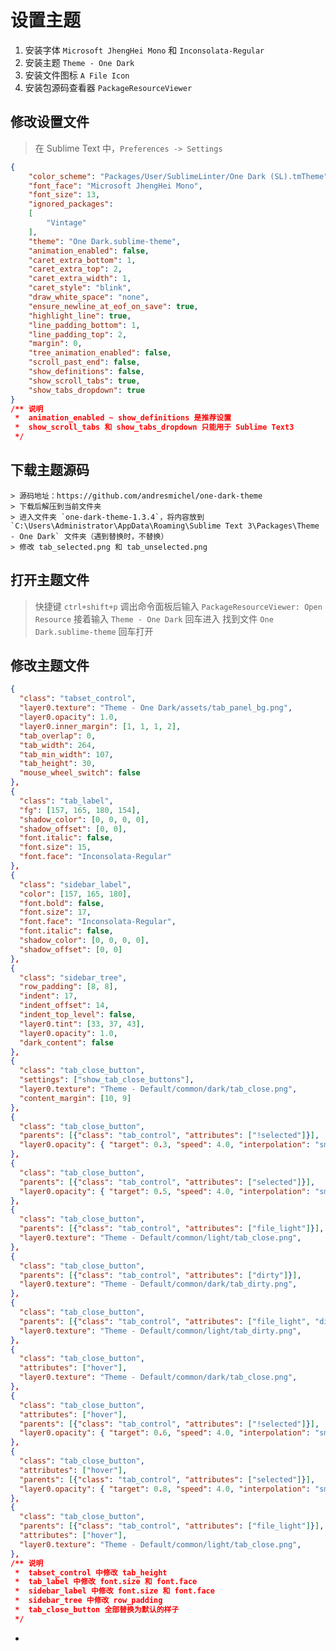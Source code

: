# 设置主题

1. 安装字体 `Microsoft JhengHei Mono` 和 `Inconsolata-Regular`
2. 安装主题 `Theme - One Dark`
3. 安装文件图标 `A File Icon`
4. 安装包源码查看器 `PackageResourceViewer`


## 修改设置文件

> 在 Sublime Text 中，`Preferences -> Settings`  

```json
{
	"color_scheme": "Packages/User/SublimeLinter/One Dark (SL).tmTheme",
	"font_face": "Microsoft JhengHei Mono",
	"font_size": 13,
	"ignored_packages":
	[
		"Vintage"
	],
	"theme": "One Dark.sublime-theme",
	"animation_enabled": false,
	"caret_extra_bottom": 1,
	"caret_extra_top": 2,
	"caret_extra_width": 1,
	"caret_style": "blink",
	"draw_white_space": "none",
	"ensure_newline_at_eof_on_save": true,
	"highlight_line": true,
	"line_padding_bottom": 1,
	"line_padding_top": 2,
	"margin": 0,
	"tree_animation_enabled": false,
	"scroll_past_end": false,
	"show_definitions": false,
	"show_scroll_tabs": true,
	"show_tabs_dropdown": true
}
/** 说明
 *  animation_enabled ~ show_definitions 是推荐设置
 *  show_scroll_tabs 和 show_tabs_dropdown 只能用于 Sublime Text3
 */
```

## 下载主题源码

	> 源码地址：https://github.com/andresmichel/one-dark-theme
	> 下载后解压到当前文件夹
	> 进入文件夹 `one-dark-theme-1.3.4`，将内容放到 `C:\Users\Administrator\AppData\Roaming\Sublime Text 3\Packages\Theme - One Dark` 文件夹（遇到替换时，不替换）
	> 修改 tab_selected.png 和 tab_unselected.png


## 打开主题文件
> 快捷键 `ctrl+shift+p` 调出命令面板后输入 `PackageResourceViewer: Open Resource`
> 接着输入 `Theme - One Dark` 回车进入
> 找到文件 `One Dark.sublime-theme` 回车打开


## 修改主题文件

```json
{
  "class": "tabset_control",
  "layer0.texture": "Theme - One Dark/assets/tab_panel_bg.png",
  "layer0.opacity": 1.0,
  "layer0.inner_margin": [1, 1, 1, 2],
  "tab_overlap": 0,
  "tab_width": 264,
  "tab_min_width": 107,
  "tab_height": 30,
  "mouse_wheel_switch": false
},
{
  "class": "tab_label",
  "fg": [157, 165, 180, 154],
  "shadow_color": [0, 0, 0, 0],
  "shadow_offset": [0, 0],
  "font.italic": false,
  "font.size": 15,
  "font.face": "Inconsolata-Regular"
},
{
  "class": "sidebar_label",
  "color": [157, 165, 180],
  "font.bold": false,
  "font.size": 17,
  "font.face": "Inconsolata-Regular",
  "font.italic": false,
  "shadow_color": [0, 0, 0, 0],
  "shadow_offset": [0, 0]
},
{
  "class": "sidebar_tree",
  "row_padding": [8, 8],
  "indent": 17,
  "indent_offset": 14,
  "indent_top_level": false,
  "layer0.tint": [33, 37, 43],
  "layer0.opacity": 1.0,
  "dark_content": false
},
{
  "class": "tab_close_button",
  "settings": ["show_tab_close_buttons"],
  "layer0.texture": "Theme - Default/common/dark/tab_close.png",
  "content_margin": [10, 9]
},
{
  "class": "tab_close_button",
  "parents": [{"class": "tab_control", "attributes": ["!selected"]}],
  "layer0.opacity": { "target": 0.3, "speed": 4.0, "interpolation": "smoothstep" },
},
{
  "class": "tab_close_button",
  "parents": [{"class": "tab_control", "attributes": ["selected"]}],
  "layer0.opacity": { "target": 0.5, "speed": 4.0, "interpolation": "smoothstep" },
},
{
  "class": "tab_close_button",
  "parents": [{"class": "tab_control", "attributes": ["file_light"]}],
  "layer0.texture": "Theme - Default/common/light/tab_close.png",
},
{
  "class": "tab_close_button",
  "parents": [{"class": "tab_control", "attributes": ["dirty"]}],
  "layer0.texture": "Theme - Default/common/dark/tab_dirty.png",
},
{
  "class": "tab_close_button",
  "parents": [{"class": "tab_control", "attributes": ["file_light", "dirty"]}],
  "layer0.texture": "Theme - Default/common/light/tab_dirty.png",
},
{
  "class": "tab_close_button",
  "attributes": ["hover"],
  "layer0.texture": "Theme - Default/common/dark/tab_close.png",
},
{
  "class": "tab_close_button",
  "attributes": ["hover"],
  "parents": [{"class": "tab_control", "attributes": ["!selected"]}],
  "layer0.opacity": { "target": 0.6, "speed": 4.0, "interpolation": "smoothstep" },
},
{
  "class": "tab_close_button",
  "attributes": ["hover"],
  "parents": [{"class": "tab_control", "attributes": ["selected"]}],
  "layer0.opacity": { "target": 0.8, "speed": 4.0, "interpolation": "smoothstep" },
},
{
  "class": "tab_close_button",
  "parents": [{"class": "tab_control", "attributes": ["file_light"]}],
  "attributes": ["hover"],
  "layer0.texture": "Theme - Default/common/light/tab_close.png",
},
/** 说明
 *  tabset_control 中修改 tab_height
 *  tab_label 中修改 font.size 和 font.face
 *  sidebar_label 中修改 font.size 和 font.face  
 *  sidebar_tree 中修改 row_padding  
 *  tab_close_button 全部替换为默认的样子
 */
```

































*
